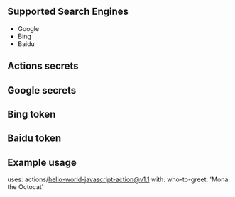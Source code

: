 ## Supported Search Engines
- Google
- Bing
- Baidu

## Actions secrets

## Google secrets

## Bing token
## Baidu token

## Example usage

uses: actions/hello-world-javascript-action@v1.1
with:
  who-to-greet: 'Mona the Octocat'